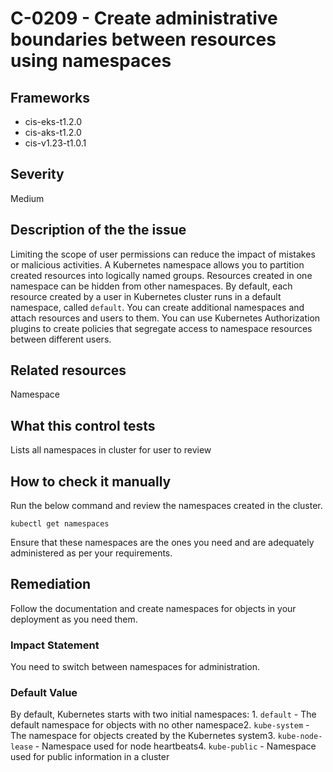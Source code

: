 # C-0209 - Create administrative boundaries between resources using namespaces

## Frameworks
* cis-eks-t1.2.0
* cis-aks-t1.2.0
* cis-v1.23-t1.0.1
 
## Severity
Medium

## Description of the the issue
Limiting the scope of user permissions can reduce the impact of mistakes or malicious activities. A Kubernetes namespace allows you to partition created resources into logically named groups. Resources created in one namespace can be hidden from other namespaces. By default, each resource created by a user in Kubernetes cluster runs in a default namespace, called `default`. You can create additional namespaces and attach resources and users to them. You can use Kubernetes Authorization plugins to create policies that segregate access to namespace resources between different users.
 
## Related resources
Namespace
 
## What this control tests 
Lists all namespaces in cluster for user to review
 
## How to check it manually 
Run the below command and review the namespaces created in the cluster.

 
```
kubectl get namespaces

```
 Ensure that these namespaces are the ones you need and are adequately administered as per your requirements.
 
## Remediation
Follow the documentation and create namespaces for objects in your deployment as you need them.
 
### Impact Statement
You need to switch between namespaces for administration.
 
### Default Value
By default, Kubernetes starts with two initial namespaces: 1. `default` - The default namespace for objects with no other namespace2. `kube-system` - The namespace for objects created by the Kubernetes system3. `kube-node-lease` - Namespace used for node heartbeats4. `kube-public` - Namespace used for public information in a cluster
 
